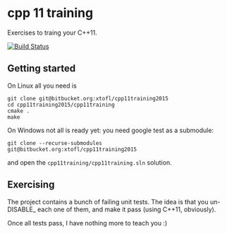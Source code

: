 # cpp 11 training 

Exercises to traing your C++11.

[![Build Status](https://drone.io/bitbucket.org/xtofl/cpp11training2015/status.png)](https://drone.io/bitbucket.org/xtofl/cpp11training2015/latest)

## Getting started

On Linux all you need is

    git clone git@bitbucket.org:xtofl/cpp11training2015
    cd cpp11training2015/cpp11training
    cmake .
    make

On Windows not all is ready yet: you need google test as a submodule:

    git clone --recurse-submodules git@bitbucket.org:xtofl/cpp11training2015
    
and open the `cpp11training/cpp11training.sln` solution.
   

## Exercising

The project contains a bunch of failing unit tests.  The idea is that you un-DISABLE_ each one of them, and make it pass (using C++11, obviously).

Once all tests pass, I have nothing more to teach you :)